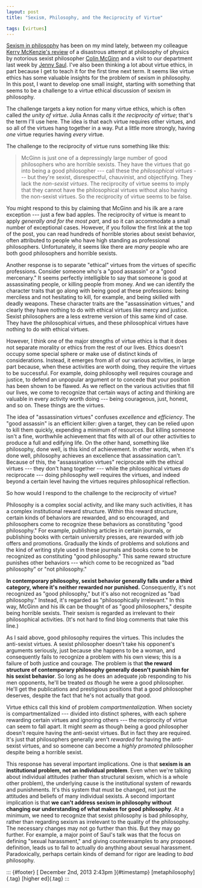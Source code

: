 ```yaml
---
layout: post
title: "Sexism, Philosophy, and the Reciprocity of Virtue"

tags: [virtues]
---
```



[Sexism in philosophy](http://whatisitlike) has been on my mind lately, between my colleague [Kerry McKenzie's review](http://McKenzie) of a disastrous attempt at philosophy of physics by notorious sexist philosopher [Colin McGinn](http://McGinn) and a visit to our department last week by [Jenny Saul](http://Saul). I've also been thinking a lot about virtue ethics, in part because I get to teach it for the first time next term. It seems like virtue ethics has some valuable insights for the problem of sexism in philosophy. In this post, I want to develop one small insight, starting with something that seems to be a challenge to a virtue ethical discussion of sexism in philosophy.

The challenge targets a key notion for many virtue ethics, which is often called *the unity of virtue*. Julia Annas calls it *the reciprocity of virtue*; that's the term I'll use here. The idea is that each virtue requires other virtues, and so all of the virtues hang together in a way. Put a little more strongly, having *one* virtue requries having *every* virtue.

The challenge to the reciprocity of virtue runs something like this:

> McGinn is just one of a depressingly large number of good philosophers who are horrible sexists. They have the virtues that go into being a good philosopher --- call these the *philosophical virtues* --- but they're sexist, disrespectful, chauvinist, and objectifying. They lack the *non-sexist virtues*. The reciprocity of virtue seems to imply that they cannot have the philosophical virtues without also having the non-sexist virtues. So the reciprocity of virtue seems to be false.

You might respond to this by claiming that McGinn and his ilk are a rare exception --- just a few bad apples. The reciprocity of virtue is meant to apply *generally and for the most part*, and so it can accommodate a small number of exceptional cases. However, if you follow the first link at the top of the post, you can read hundreds of horrible stories about sexist behavior, often attributed to people who have high standing as professional philosophers. Unfortunately, it seems like there are *many* people who are both good philosophers and horrible sexists.

Another response is to separate "ethical" virtues from the virtues of specific professions. Consider someone who's a "good assassin" or a "good mercenary." It seems perfectly intelligible to say that someone is good at assassinating people, or killing people from money. And we can identify the character traits that go along with being good at these professions: being merciless and not hesitating to kill, for example, and being skilled with deadly weapons. These character traits are the "assassination virtues," and clearly they have nothing to do with ethical virtues like mercy and justice. Sexist philosophers are a less extreme version of this same kind of case. They have the philosophical virtues, and these philosophical virtues have nothing to do with ethical virtues.

However, I think one of the major strengths of virtue ethics is that it does not separate morality or ethics from the rest of our lives. Ethics doesn't occupy some special sphere or make use of distinct kinds of considerations. Instead, it emerges from all of our various activities, in large part because, when these activities are worth doing, they require the virtues to be successful. For example, doing philosophy well requires courage and justice, to defend an unpopular argument or to concede that your position has been shown to be flawed. As we reflect on the various activities that fill our lives, we come to recognize that certain ways of acting and thinking are valuable in every activity worth doing --- being courageous, just, honest, and so on. These things are the virtues.

The idea of "assassination virtues" confuses *excellence* and *efficiency*. The "good assassin" is an efficient killer: given a target, they can be relied upon to kill them quickly, expending a minimum of resources. But killing someone isn't a fine, worthwhile achievement that fits with all of our other activities to produce a full and edifying life. On the other hand, something like philosophy, done well, is this kind of achievement. In other words, when it's done well, philosophy achieves an excellence that assassination can't. Because of this, the "assassination virtues" reciprocate with the ethical virtues --- they don't hang together --- while the philosophical virtues *do* reciprocate --- doing philosophy well requires the virtues, and indeed beyond a certain level having the virtues requires philosophical reflection.

So how would I respond to the challenge to the reciprocity of virtue?

Philosophy is a complex social activity, and like many such activities, it has a complex institutional reward structure. Within this reward structure, certain kinds of behaviors are rewarded, and so encouraged, and philosophers come to recognize these behaviors as constituting "good philosophy." For example, publishing articles in certain journals, or publishing books with certain university presses, are rewarded with job offers and promotions. Gradually the kinds of problems and solutions and the kind of writing style used in these journals and books come to be recognized as constituting "good philosophy." This same reward structure punishes other behaviors --- which come to be recognized as "bad philosophy" or "not philosophy."

**In contemporary philosophy, sexist behavior generally falls under a third category, where it's neither rewarded nor punished.** Consequently, it's not recognized as "good philosophy," but it's also not recognized as "bad philosophy." Instead, it's regarded as "philosophically irrelevant." In this way, McGinn and his ilk can be thought of as "good philosophers," despite being horrible sexists. Their sexism is regarded as irrelevant to their philosophical activities. (It's not hard to find blog comments that take this line.)

As I said above, good philosophy requires the virtues. This includes the anti-sexist virtues. A sexist philosopher doesn't take his opponent's arguments seriously, just because she happens to be a woman, and consequently fails to recognize a problem with his own views; this is a failure of both justice and courage. The problem is that **the reward structure of contemporary philosophy generally doesn't punish him for his sexist behavior**. So long as he does an adequate job responding to his men opponents, he'll be treated *as though* he were a good philosopher. He'll get the publications and prestigious positions that a good philosopher deserves, despite the fact that he's not actually that good.

Virtue ethics call this kind of problem *compartmentalization*. When society is compartmentalized --- divided into distinct spheres, with each sphere rewarding certain virtues and ignoring others --- the reciprocity of virtue can seem to fall apart. It might *seem* as though being a good philosopher doesn't require having the anti-sexist virtues. But in fact they are required. It's just that philosophers generally aren't *rewarded* for having the anti-sexist virtues, and so someone can become a *highly promoted* philosopher despite being a horrible sexist.

This response has several important implications. One is that **sexism is an institutional problem, not an individual problem**. Even when we're talking about individual attitudes (rather than structural sexism, which is a whole other problem), the underlying cause is the institutional system of rewards and punishments. It's this system that must be changed, not just the attitudes and beliefs of many individual sexists. A second important implication is that **we can't address sexism in philosophy without changing our understanding of what makes for good philosophy**. At a minimum, we need to recognize that sexist philosophy is bad philosophy, rather than regarding sexism as irrelevant to the quality of the philosophy. The necessary changes may not go further than this. But they may go further. For example, a major point of Saul's talk was that the focus on defining "sexual harassment," and giving counterexamples to any proposed definition, leads us to fail to actually do anything about sexual harassment. Paradoxically, perhaps certain kinds of demand for rigor are leading to *bad* philosophy.

::: {#footer}
[ December 2nd, 2013 2:43pm ]{#timestamp} [metaphilosophy]{.tag} [higher ed]{.tag}
:::


